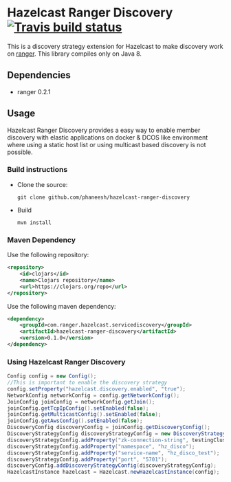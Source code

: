 # Hazelcast Ranger Discovery [![Travis build status](https://travis-ci.org/phaneesh/hazelcast-ranger-discovery.svg?branch=master)](https://travis-ci.org/phaneesh/hazelcast-ranger-discovery)

This is a discovery strategy extension for Hazelcast to make discovery work on [ranger](https://github.com/flipkart-incubator/ranger).
This library compiles only on Java 8.
 
## Dependencies
* ranger 0.2.1  

## Usage
Hazelcast Ranger Discovery provides a easy way to enable member discovery with elastic applications on docker & DCOS 
like environment where using a static host list or using multicast based discovery is not possible.
 
### Build instructions
  - Clone the source:

        git clone github.com/phaneesh/hazelcast-ranger-discovery

  - Build

        mvn install

### Maven Dependency
Use the following repository:
```xml
<repository>
    <id>clojars</id>
    <name>Clojars repository</name>
    <url>https://clojars.org/repo</url>
</repository>
```
Use the following maven dependency:
```xml
<dependency>
    <groupId>com.ranger.hazelcast.servicediscovery</groupId>
    <artifactId>hazelcast-ranger-discovery</artifactId>
    <version>0.1.0</version>
</dependency>
```

### Using Hazelcast Ranger Discovery
```java
Config config = new Config();
//This is important to enable the discovery strategy
config.setProperty("hazelcast.discovery.enabled", "true");
NetworkConfig networkConfig = config.getNetworkConfig();
JoinConfig joinConfig = networkConfig.getJoin();
joinConfig.getTcpIpConfig().setEnabled(false);
joinConfig.getMulticastConfig().setEnabled(false);
joinConfig.getAwsConfig().setEnabled(false);
DiscoveryConfig discoveryConfig = joinConfig.getDiscoveryConfig();
DiscoveryStrategyConfig discoveryStrategyConfig = new DiscoveryStrategyConfig(new RangerDiscoveryStrategyFactory());
discoveryStrategyConfig.addProperty("zk-connection-string", testingCluster.getConnectString());
discoveryStrategyConfig.addProperty("namespace", "hz_disco");
discoveryStrategyConfig.addProperty("service-name", "hz_disco_test");
discoveryStrategyConfig.addProperty("port", "5701");
discoveryConfig.addDiscoveryStrategyConfig(discoveryStrategyConfig);
HazelcastInstance hazelcast = Hazelcast.newHazelcastInstance(config);
```